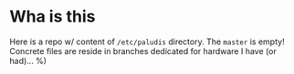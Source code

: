 # Wha is this

Here is a repo w/ content of `/etc/paludis` directory.
The `master` is empty! Concrete files are reside in
branches dedicated for hardware I have (or had)... %)

